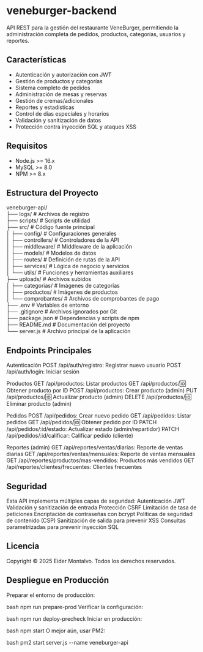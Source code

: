 # veneburger-backend

API REST para la gestión del restaurante VeneBurger, permitiendo la administración completa de pedidos, productos, categorías, usuarios y reportes.

## Características

- Autenticación y autorización con JWT
- Gestión de productos y categorías
- Sistema completo de pedidos
- Administración de mesas y reservas
- Gestión de cremas/adicionales
- Reportes y estadísticas
- Control de días especiales y horarios
- Validación y sanitización de datos
- Protección contra inyección SQL y ataques XSS

## Requisitos

- Node.js >= 16.x
- MySQL >= 8.0
- NPM >= 8.x

## Estructura del Proyecto
veneburger-api/  
├── logs/               # Archivos de registro  
├── scripts/            # Scripts de utilidad  
├── src/                # Código fuente principal  
│   ├── config/        # Configuraciones generales  
│   ├── controllers/   # Controladores de la API  
│   ├── middleware/    # Middleware de la aplicación  
│   ├── models/        # Modelos de datos  
│   ├── routes/        # Definición de rutas de la API  
│   ├── services/      # Lógica de negocio y servicios  
│   └── utils/         # Funciones y herramientas auxiliares  
├── uploads/            # Archivos subidos  
│   ├── categorias/     # Imágenes de categorías  
│   ├── productos/      # Imágenes de productos  
│   └── comprobantes/   # Archivos de comprobantes de pago  
├── .env                # Variables de entorno  
├── .gitignore          # Archivos ignorados por Git  
├── package.json        # Dependencias y scripts de npm  
├── README.md           # Documentación del proyecto  
└── server.js           # Archivo principal de la aplicación  

## Endpoints Principales

Autenticación
POST /api/auth/registro: Registrar nuevo usuario
POST /api/auth/login: Iniciar sesión

Productos
GET /api/productos: Listar productos
GET /api/productos/:id: Obtener producto por ID
POST /api/productos: Crear producto (admin)
PUT /api/productos/:id: Actualizar producto (admin)
DELETE /api/productos/:id: Eliminar producto (admin)

Pedidos
POST /api/pedidos: Crear nuevo pedido
GET /api/pedidos: Listar pedidos
GET /api/pedidos/:id: Obtener pedido por ID
PATCH /api/pedidos/:id/estado: Actualizar estado (admin/repartidor)
PATCH /api/pedidos/:id/calificar: Calificar pedido (cliente)

Reportes (admin)
GET /api/reportes/ventas/diarias: Reporte de ventas diarias
GET /api/reportes/ventas/mensuales: Reporte de ventas mensuales
GET /api/reportes/productos/mas-vendidos: Productos más vendidos
GET /api/reportes/clientes/frecuentes: Clientes frecuentes

## Seguridad
Esta API implementa múltiples capas de seguridad:
Autenticación JWT
Validación y sanitización de entrada
Protección CSRF
Limitación de tasa de peticiones
Encriptación de contraseñas con bcrypt
Políticas de seguridad de contenido (CSP)
Sanitización de salida para prevenir XSS
Consultas parametrizadas para prevenir inyección SQL

## Licencia
Copyright © 2025 Eider Montalvo. Todos los derechos reservados.

## Despliegue en Producción
Preparar el entorno de producción:

bash
npm run prepare-prod
Verificar la configuración:

bash
npm run deploy-precheck
Iniciar en producción:

bash
npm start
O mejor aún, usar PM2:

bash
pm2 start server.js --name veneburger-api